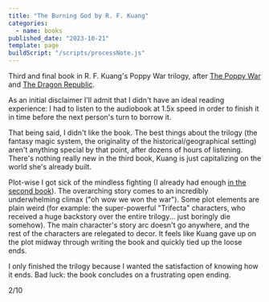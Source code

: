 ```yaml
---
title: "The Burning God by R. F. Kuang"
categories:
  - name: books
published_date: "2023-10-21"
template: page
buildScript: "/scripts/processNote.js"
---
```


Third and final book in R. F. Kuang's Poppy War trilogy, after [The Poppy War](/notes/the-poppy-war-by-r-f-kuang/) and [The Dragon Republic](/notes/the-dragon-republic-by-r-f-kuang/).

As an initial disclaimer I'll admit that I didn't have an ideal reading experience: I had to listen to the audiobook at 1.5x speed in order to finish it in time before the next person's turn to borrow it.

That being said, I didn't like the book. The best things about the trilogy (the fantasy magic system, the originality of the historical/geographical setting) aren't anything special by that point, after dozens of hours of listening. There's nothing really new in the third book, Kuang is just capitalizing on the world she's already built.

Plot-wise I got sick of the mindless fighting (I already had enough [in the second book](/notes/the-dragon-republic-by-r-f-kuang/)). The overarching story comes to an incredibly underwhelming climax ("oh wow we won the war"). Some plot elements are plain weird (for example: the super-powerful "Trifecta" characters, who received a huge backstory over the entire trilogy... just boringly die somehow). The main character's story arc doesn't go anywhere, and the rest of the characters are relegated to decor. It feels like Kuang gave up on the plot midway through writing the book and quickly tied up the loose ends.

I only finished the trilogy because I wanted the satisfaction of knowing how it ends. Bad luck: the book concludes on a frustrating open ending.

2/10
